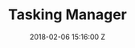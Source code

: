 ---
title: Tasking Manager
date: 2018-02-06 15:16:00 Z
position: 4
Block 0:
  Header: 
  Text: Open-source tool designed to support collaborative remote mapping activity in OpenStreetMap.
  Image: "https://cdn.hotosm.org/website/Screen+Shot+2021-12-16+at+12.26.52+pm-de2129.png"
Block 1:
  Section: What is it?
  Header: The Tasking Manager is a mapping tool specifically created to break down mapping projects into smaller tasks. 
  Text: The HOT Tasking Manager is a mapping tool designed and built for the HOT’s collaborative mapping process in OpenStreetMap. The purpose of the tool is to divide up a mapping project into smaller tasks that can be completed rapidly with many people working on the same overall area. It shows which areas need to be mapped and which areas need the mapping validated.
  Image: https://cdn.hotosm.org/website/open-source.png
  Tools:
  - Name: Learn More
    URL: https://tasks.hotosm.org/
Block 2:
  Header: Field Data Collection
  Text: fAIr is an open AI-assisted mapping service developed by the Humanitarian OpenStreetMap Team (HOT) that aims to improve the efficiency and accuracy of mapping efforts for humanitarian purposes.
  Rectangle-1:
    Icon: fa-solid fa-circle-nodes
    Header: Mapping Coordination
    Highlight: The Tasking Manager improves coordination for remote mapping by <strong> preventing duplicate mapping in the same location at the same time, ensuring speed and efficiency.</strong>
  Rectangle-2:
    Icon: fa-solid fa-download
    Header: Data Quality Assurance
    Highlight: Tasking Manager improves data quality by including a <strong>validation mechanism from the experienced mapper</strong>, that ensures data completeness and accuracy.
  Rectangle-3:
    Icon: fa-solid fa-magnifying-glass-chart
    Header: Data Accessibility
    Highlight: Tasking Manager enables users to <strong>effortlessly access OpenStreetMap data</strong> directly from the task project.
Block 3:
  Header: "How does it work?"
  Highlight: Tasking Manager allows multiple individuals to work simultaneously on the same overall area, enabling rapid completion of the project.
  Text: "The Tasking Manager's role involves presenting a specific geographic region and dividing it into small mapping areas known as 'tasks'. These tasks can be assigned to a mapper to prevent others from mapping the same objects, introducing duplicate data, or encountering conflicts. Once the mapping is finished in a particular area, the mapper marks the 'task' as done in the Tasking Manager. Mappers can then choose a new task to continue contributing to OpenStreetMap.<br><br>Experienced mappers review each task to ensure the quality of the data added to OpenStreetMap meets the required standards. They may either validate the task or return it to the mappers with guidance on how to enhance it."
  Image: "https://cdn.hotosm.org/website/ESRI44309.gif" 
  Tools:
  - Name: Website
    URL: https://tasks.hotosm.org/
  - Name: TM GitHub
    URL: https://github.com/hotosm/tasking-manager
  - Name: Learn More
    URL: https://tasks.hotosm.org/
Block 4:
  Header: Open Aerial Map (OAM)
  Text: OpenAerialMap is an open service to provide access to a commons of openly licensed imagery and map layer services. Download or contribute imagery to the growing commons of openly licensed imagery.
  Image: "https://cdn.hotosm.org/website/GAL+Group+for+Mapping+Tips+Post.jpg"
  Tools:
  - Name: Learn More
    URL: https://openaerialmap.org/
Block 5:
  Header: Field Mapping Tasking Manager (FMTM)
  Text: The FMTM is a standalone mobile and web application that works using OpenDataKit (ODK), a powerful data collection platform that leverages commonly-available mobile Android devices to enable people to input information including geospatial data in the field.
  Image: https://cdn.hotosm.org/website/open-source.png
  Tools:
  - Name: Learn More
    URL: https://fmtm.hotosm.org/
layout: product-pages
---